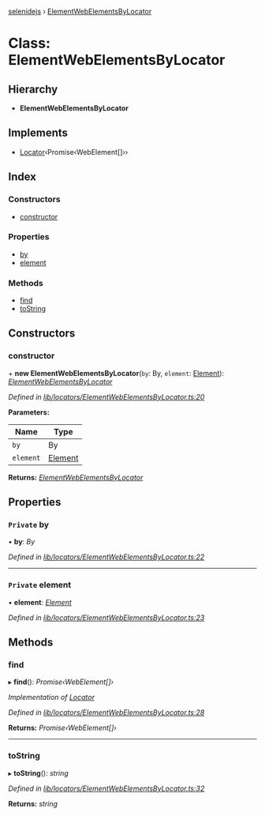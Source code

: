 [selenidejs](../README.md) › [ElementWebElementsByLocator](elementwebelementsbylocator.md)

# Class: ElementWebElementsByLocator

## Hierarchy

* **ElementWebElementsByLocator**

## Implements

* [Locator](../interfaces/locator.md)‹Promise‹WebElement[]››

## Index

### Constructors

* [constructor](elementwebelementsbylocator.md#constructor)

### Properties

* [by](elementwebelementsbylocator.md#private-by)
* [element](elementwebelementsbylocator.md#private-element)

### Methods

* [find](elementwebelementsbylocator.md#find)
* [toString](elementwebelementsbylocator.md#tostring)

## Constructors

###  constructor

\+ **new ElementWebElementsByLocator**(`by`: By, `element`: [Element](element.md)): *[ElementWebElementsByLocator](elementwebelementsbylocator.md)*

*Defined in [lib/locators/ElementWebElementsByLocator.ts:20](https://github.com/knowledgeexpert/selenidejs/blob/master/lib/locators/ElementWebElementsByLocator.ts#L20)*

**Parameters:**

Name | Type |
------ | ------ |
`by` | By |
`element` | [Element](element.md) |

**Returns:** *[ElementWebElementsByLocator](elementwebelementsbylocator.md)*

## Properties

### `Private` by

• **by**: *By*

*Defined in [lib/locators/ElementWebElementsByLocator.ts:22](https://github.com/knowledgeexpert/selenidejs/blob/master/lib/locators/ElementWebElementsByLocator.ts#L22)*

___

### `Private` element

• **element**: *[Element](element.md)*

*Defined in [lib/locators/ElementWebElementsByLocator.ts:23](https://github.com/knowledgeexpert/selenidejs/blob/master/lib/locators/ElementWebElementsByLocator.ts#L23)*

## Methods

###  find

▸ **find**(): *Promise‹WebElement[]›*

*Implementation of [Locator](../interfaces/locator.md)*

*Defined in [lib/locators/ElementWebElementsByLocator.ts:28](https://github.com/knowledgeexpert/selenidejs/blob/master/lib/locators/ElementWebElementsByLocator.ts#L28)*

**Returns:** *Promise‹WebElement[]›*

___

###  toString

▸ **toString**(): *string*

*Defined in [lib/locators/ElementWebElementsByLocator.ts:32](https://github.com/knowledgeexpert/selenidejs/blob/master/lib/locators/ElementWebElementsByLocator.ts#L32)*

**Returns:** *string*
